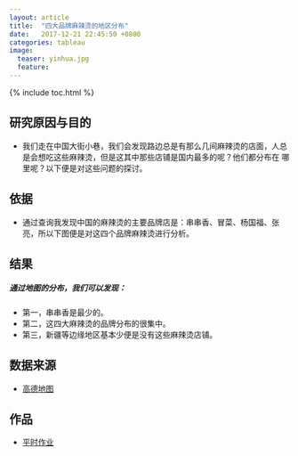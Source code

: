 ```yaml
---
layout: article
title:  "四大品牌麻辣烫的地区分布"
date:   2017-12-21 22:45:50 +0800
categories: tableau
image:
  teaser: yinhua.jpg
  feature: 
---
```


{% include toc.html %}

## 研究原因与目的
* 我们走在中国大街小巷，我们会发现路边总是有那么几间麻辣烫的店面，人总是会想吃这些麻辣烫，但是这其中那些店铺是国内最多的呢？他们都分布在 哪里呢？以下便是对这些问题的探讨。

## 依据
* 通过查询我发现中国的麻辣烫的主要品牌店是：串串香、冒菜、杨国福、张亮，所以下图便是对这四个品牌麻辣烫进行分析。

## 结果
##### 通过地图的分布，我们可以发现：
* 第一，串串香是最少的。
* 第二，这四大麻辣烫的品牌分布的很集中。
* 第三，新疆等边缘地区基本少便是没有这些麻辣烫店铺。

## 数据来源
* [高德地图](https://ditu.amap.com/)

## 作品
* [平时作业](https://YouYou-Chen.github.io/protfolio_tableau/pingshi)






